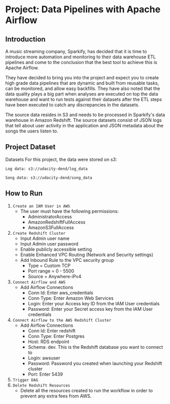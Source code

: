 # Project: Data Pipelines with Apache Airflow

## Introduction
A music streaming company, Sparkify, has decided that it is time to introduce more automation and monitoring to their data warehouse ETL pipelines and come to the conclusion that the best tool to achieve this is Apache Airflow.

They have decided to bring you into the project and expect you to create high grade data pipelines that are dynamic and built from reusable tasks, can be monitored, and allow easy backfills. They have also noted that the data quality plays a big part when analyses are executed on top the data warehouse and want to run tests against their datasets after the ETL steps have been executed to catch any discrepancies in the datasets.

The source data resides in S3 and needs to be processed in Sparkify's data warehouse in Amazon Redshift. The source datasets consist of JSON logs that tell about user activity in the application and JSON metadata about the songs the users listen to.

## Project Dataset
Datasets
For this project, the data were stored on s3:

```Log data: s3://udacity-dend/log_data```

```Song data: s3://udacity-dend/song_data```

## How to Run
1. ```Create an IAM User in AWS```
    - The user must have the following permissions:
      - AdministratorAccess
      - AmazonRedshiftFullAccess
      - AmazonS3FullAccess   
2. ```Create Redshift Cluster```
    - Input Admin user name
    - Input Admin user password
    - Enable publicly accessible setting
    - Enable Enhanced VPC Routing (Network and Security settings)
    - Add Inbound Rule to the VPC security group
      - Type = Custom TCP
      - Port range = 0 - 5500
      - Source = Anywhere-iPv4   
3. ```Connect Airflow and AWS```
    - Add Airflow Connections
      - Conn Id: Enter aws_credentials
      - Conn Type: Enter Amazon Web Services
      - Login: Enter your Access key ID from the IAM User credentials
      - Password: Enter your Secret access key from the IAM User credentials 
4. ```Connect Airflow to the AWS Redshift Cluster```
    - Add Airflow Connections
      - Conn Id: Enter redshift
      - Conn Type: Enter Postgres
      - Host: RDS endpoint
      - Schema: dev. This is the Redshift database you want to connect to
      - Login: awsuser
      - Password: Password you created when launching your Redshift cluster
      - Port: Enter 5439 
5. ```Trigger DAG```
6. ```Delete Redshift Resources```
    - Delete all the resources created to run the workflow in order to prevent any extra fees from AWS.
